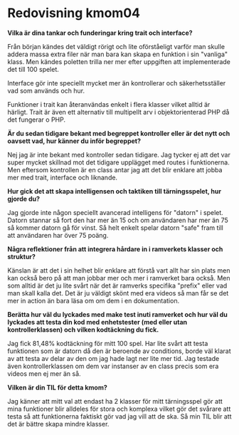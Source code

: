 ---
---
Redovisning kmom04
=========================

**Vilka är dina tankar och funderingar kring trait och interface?**

Från början kändes det väldigt rörigt och lite oförståeligt varför man skulle addera massa extra filer när man bara kan skapa en funktion i sin "vanliga" klass. Men kändes poletten trilla ner mer efter uppgiften att implementerade det till 100 spelet.

Interface gör inte speciellt mycket mer än kontrollerar och säkerhetsställer vad som används och hur.

Funktioner i trait kan återanvändas enkelt i flera klasser vilket alltid är härligt. Trait är även ett alternativ till multipellt arv i objektorienterad PHP då det fungerar o PHP.


**Är du sedan tidigare bekant med begreppet kontroller eller är det nytt och oavsett vad, hur känner du inför begreppet?**

Nej jag är inte bekant med kontroller sedan tidigare. Jag tycker ej att det var super mycket skillnad mot det tidigare upplägget med routes i funktionerna. Men eftersom kontrollen är en class antar jag att det blir enklare att jobba mer med trait, interface och liknande.

**Hur gick det att skapa intelligensen och taktiken till tärningsspelet, hur gjorde du?**

Jag gjorde inte någon speciellt avancerad intelligens för "datorn" i spelet. Datorn stannar så fort den har mer än 15 och om användaren har mer än 75 så kommer datorn gå för vinst. Så helt enkelt spelar datorn "safe" fram till att användaren har över 75 poäng.

**Några reflektioner från att integrera hårdare in i ramverkets klasser och struktur?**

Känslan är att det i sin helhet blir enklare att förstå vart allt har sin plats men kan också bero på att man jobbar mer och mer i ramverket bara också. Men som alltid är det ju lite svårt när det är ramverks specifika "prefix" eller vad man skall kalla det. Det är ju väldigt skönt med era videos så man får se det mer in action än bara läsa om om dem i en dokumentation. 

**Berätta hur väl du lyckades med make test inuti ramverket och hur väl du lyckades att testa din kod med enhetstester (med eller utan kontrollerklassen) och vilken kodtäckning du fick.**

Jag fick 81,48% kodtäckning för mitt 100 spel. Har lite svårt att testa funktionen som är datorn då den är beroende av conditions, borde väl klarat av att testa av delar av den om jag hade lagt ner lite mer tid. Jag testade även kontrollerklassen om dem var instanser av en class precis som era videos men ej mer än så.


**Vilken är din TIL för detta kmom?**

Jag känner att mitt val att endast ha 2 klasser för mitt tärningsspel gör att mina funktioner blir alldeles för stora och komplexa vilket gör det svårare att testa så att funktionerna faktiskt gör vad jag vill att de ska. Så min TIL blir att det är bättre skapa mindre klasser.
